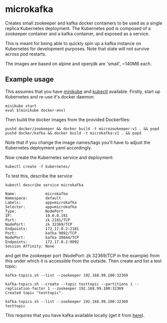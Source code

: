 # microkafka

Creates small zookeeper and kafka docker containers to be used as a
single replica Kubernetes deployment.  The Kubernetes pod is composed of
a zookeeper container and a kafka container, and exposed as a service.

This is meant for being able to quickly spin up a kafka instance on
Kubernetes for development purposes.  Note that state will not survive
across pod restarts.

The images are based on alpine and openjdk are 'small', ~140MB each.


## Example usage

This assumes that you have [minikube](https://github.com/kubernetes/minikube/releases) and [kubectl](https://github.com/kubernetes/kubernetes/releases) available.  Firstly, start up Kubernetes and re-use it's docker daemon:

    minikube start
    eval $(minikube docker-env)

Then build the docker images from the provided Dockerfiles:

    pushd docker/zookeeper && docker build -t microzookeeper:v1 . && popd
    pushd docker/kafka && docker build -t microkafka:v1 . && popd

Note that if you change the image names/tags you'll have to adjust the
Kubernetes deployment yaml accordingly.

Now create the Kubernetes service and deployment:

    kubectl create -f kubernetes/

To test this, describe the service

    kubectl describe service microkafka

    Name:             microkafka
    Namespace:        default
    Labels:           app=microkafka
    Selector:         app=microkafka
    Type:             NodePort
    IP:               10.0.0.191
    Port:             zk 2181/TCP
    NodePort:         zk 32369/TCP
    Endpoints:        172.17.0.2:2181
    Port:             kafka 9092/TCP
    NodePort:         kafka 30844/TCP
    Endpoints:        172.17.0.2:9092
    Session Affinity: None

and get the zookeeper port (NodePort: zk 32369/TCP in the example) from this
under which it is accessible from the outside.  Then create and list a test
topic:

    kafka-topics.sh --list --zookeeper 192.168.99.100:32369

    kafka-topics.sh --create --topic testtopic --partitions 1 --replication-factor 1 --zookeeper 192.168.99.100:32369
    Created topic "testtopic".

    kafka-topics.sh --list --zookeeper 192.168.99.100:32369
    testtopic

This requires that you have kafka available locally (get it from
[here](https://kafka.apache.org/downloads)).
